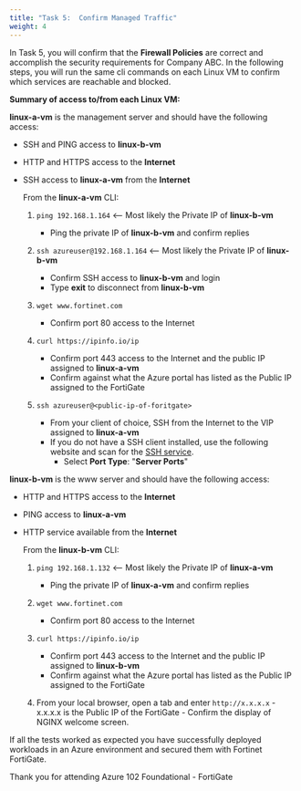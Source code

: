 ```yaml
---
title: "Task 5:  Confirm Managed Traffic"
weight: 4
---
```


In Task 5, you will confirm that the **Firewall Policies** are correct and accomplish the security requirements for Company ABC.  In the following steps, you will run the same cli commands on each Linux VM to confirm which services are reachable and blocked.

**Summary of access to/from each Linux VM:**

**linux-a-vm** is the management server and should have the following access:

- SSH and PING access to **linux-b-vm**
- HTTP and HTTPS access to the **Internet**
- SSH access to **linux-a-vm** from the **Internet**

    From the **linux-a-vm** CLI:

    1. `ping 192.168.1.164`  <-- Most likely the Private IP of **linux-b-vm**
        - Ping the private IP of **linux-b-vm** and confirm replies

    1. `ssh azureuser@192.168.1.164` <-- Most likely the Private IP of **linux-b-vm**
        - Confirm SSH access to **linux-b-vm** and login
        - Type **exit** to disconnect from **linux-b-vm**

    1. `wget www.fortinet.com`
        - Confirm port 80 access to the Internet

    1. `curl https://ipinfo.io/ip`
        - Confirm port 443 access to the Internet and the public IP assigned to **linux-a-vm**
        - Confirm against what the Azure portal has listed as the Public IP assigned to the FortiGate

    1. `ssh azureuser@<public-ip-of-foritgate>`
        - From your client of choice, SSH from the Internet to the VIP assigned to **linux-a-vm**
        - If you do not have a SSH client installed, use the following website and scan for the [SSH service](https://dnschecker.org/port-scanner.php).
            - Select **Port Type**:  "**Server Ports**"

**linux-b-vm** is the www server and should have the following access:

- HTTP and HTTPS access to the **Internet**
- PING access to **linux-a-vm**
- HTTP service available from the **Internet**

    From the **linux-b-vm** CLI:

    1. `ping 192.168.1.132`  <-- Most likely the Private IP of **linux-a-vm**
        - Ping the private IP of **linux-a-vm** and confirm replies

    1. `wget www.fortinet.com`
        - Confirm port 80 access to the Internet

    1. `curl https://ipinfo.io/ip`
        - Confirm port 443 access to the Internet and the public IP assigned to **linux-b-vm**
        - Confirm against what the Azure portal has listed as the Public IP assigned to the FortiGate

    1. From your local browser, open a tab and enter `http://x.x.x.x`
      - x.x.x.x is the Public IP of the FortiGate
      - Confirm the display of NGINX welcome screen.

If all the tests worked as expected you have successfully deployed workloads in an Azure environment and secured them with Fortinet FortiGate.

Thank you for attending Azure 102 Foundational - FortiGate
